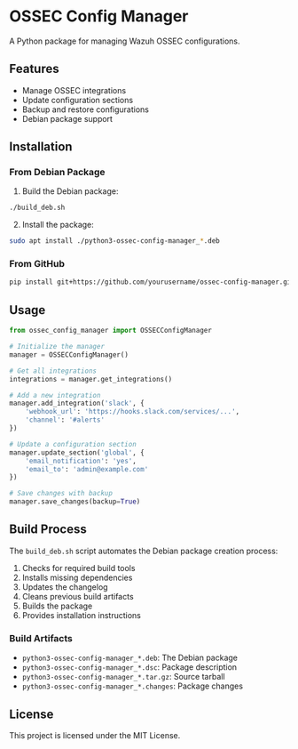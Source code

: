 # OSSEC Config Manager

A Python package for managing Wazuh OSSEC configurations.

## Features

- Manage OSSEC integrations
- Update configuration sections
- Backup and restore configurations
- Debian package support

## Installation

### From Debian Package

1. Build the Debian package:
```bash
./build_deb.sh
```

2. Install the package:
```bash
sudo apt install ./python3-ossec-config-manager_*.deb
```

### From GitHub

```bash
pip install git+https://github.com/yourusername/ossec-config-manager.git
```

## Usage

```python
from ossec_config_manager import OSSECConfigManager

# Initialize the manager
manager = OSSECConfigManager()

# Get all integrations
integrations = manager.get_integrations()

# Add a new integration
manager.add_integration('slack', {
    'webhook_url': 'https://hooks.slack.com/services/...',
    'channel': '#alerts'
})

# Update a configuration section
manager.update_section('global', {
    'email_notification': 'yes',
    'email_to': 'admin@example.com'
})

# Save changes with backup
manager.save_changes(backup=True)
```

## Build Process

The `build_deb.sh` script automates the Debian package creation process:

1. Checks for required build tools
2. Installs missing dependencies
3. Updates the changelog
4. Cleans previous build artifacts
5. Builds the package
6. Provides installation instructions

### Build Artifacts

- `python3-ossec-config-manager_*.deb`: The Debian package
- `python3-ossec-config-manager_*.dsc`: Package description
- `python3-ossec-config-manager_*.tar.gz`: Source tarball
- `python3-ossec-config-manager_*.changes`: Package changes

## License

This project is licensed under the MIT License. 